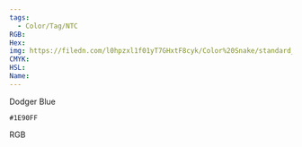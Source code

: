 ```yaml
---
tags:
  - Color/Tag/NTC
RGB:
Hex:
img: https://filedn.com/l0hpzxl1f01yT7GHxtF8cyk/Color%20Snake/standard_csv_to_svg/%23/1E90FF.svg
CMYK:
HSL:
Name:
---
```

Dodger Blue
```palette
#1E90FF
```
RGB
